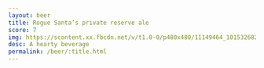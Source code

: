 ```yaml
---
layout: beer
title: Rogue Santa’s private reserve ale
score: 7
img: https://scontent.xx.fbcdn.net/v/t1.0-0/p480x480/11149464_10153268295053745_1257589284621380857_n.jpg?oh=26bebc0613e62fa7f73f50b337f45506&oe=587B1D9E
desc: A hearty beverage
permalink: /beer/:title.html
---
```

